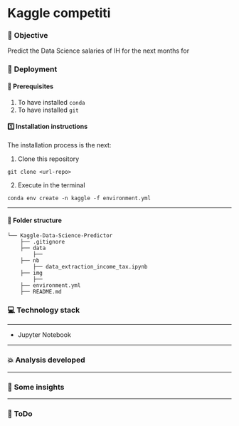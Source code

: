 # Kaggle competiti
### :page_facing_up: **Objective**
Predict the Data Science salaries of IH for the next months for

### :nut_and_bolt: **Deployment**
#### :key: Prerequisites
1. To have installed `conda`
2. To have installed `git`

#### :one: Installation instructions
The installation process is the next:
  1. Clone this repository
   
    git clone <url-repo>

  2. Execute in the terminal
   
    conda env create -n kaggle -f environment.yml

----
#### :file_folder: **Folder structure**
```
└── Kaggle-Data-Science-Predictor
    ├── .gitignore
    ├── data
        ├──  
    ├── nb
        ├── data_extraction_income_tax.ipynb
    ├── img
        ├── 
    ├── environment.yml
    ├── README.md   
```



### :computer: **Technology stack**
------
- Jupyter Notebook

------
### :boom: **Analysis developed**


----
### :pushpin: **Some insights**




---


### :shit: **ToDo**

